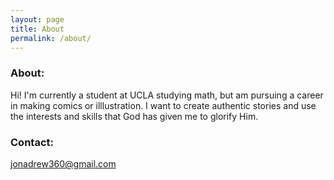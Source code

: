 ```yaml
---
layout: page
title: About
permalink: /about/
---
```


### About:

Hi! I'm currently a student at UCLA studying math, but am pursuing a career in making comics or illlustration. I want to create authentic stories and use the interests and skills that God has given me to glorify Him.

### Contact:

[jonadrew360@gmail.com](mailto:jonadrew360@gmail.com)